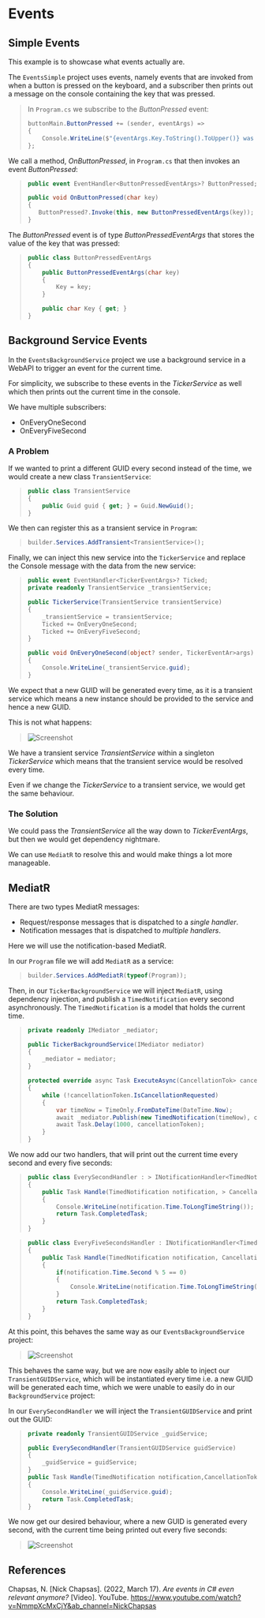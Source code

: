 # Events

## Simple Events

This example is to showcase what events actually are.  
  
The `EventsSimple` project uses events, namely events that are invoked from when a button is pressed on the keyboard, and a subscriber then prints out a message on the console containing the key that was pressed.

> In `Program.cs` we subscribe to the *ButtonPressed* event:
>
> ```cs
> buttonMain.ButtonPressed += (sender, eventArgs) =>
> {
>     Console.WriteLine($"{eventArgs.Key.ToString().ToUpper()} was pressed.");
> };
> ```

We call a method, *OnButtonPressed*, in `Program.cs` that then invokes an event *ButtonPressed*:

> ```cs
>public event EventHandler<ButtonPressedEventArgs>? ButtonPressed;
>
> public void OnButtonPressed(char key)
> {
>    ButtonPressed?.Invoke(this, new ButtonPressedEventArgs(key));
> }
> ```

The *ButtonPressed* event is of type *ButtonPressedEventArgs* that stores the value of the key that was pressed:

> ```cs
> public class ButtonPressedEventArgs
> {
>     public ButtonPressedEventArgs(char key)
>     {
>         Key = key;
>     }
>
>     public char Key { get; }
> }
> ```

## Background Service Events

In the `EventsBackgroundService` project we use a background service in a WebAPI to trigger an event for the current time.  

For simplicity, we subscribe to these events in the *TickerService* as well which then prints out the current time in the console.  

We have multiple subscribers:
- OnEveryOneSecond
- OnEveryFiveSecond

### A Problem

If we wanted to print a different GUID every second instead of the time, we would create a new class `TransientService`:

> ```cs
> public class TransientService
> {
>     public Guid guid { get; } = Guid.NewGuid();
> }
> ```

We then can register this as a transient service in `Program`:

> ```cs
> builder.Services.AddTransient<TransientService>();
> ```

Finally, we can inject this new service into the `TickerService` and replace the Console message with the data from the new service:

> ```cs
> public event EventHandler<TickerEventArgs>? Ticked;
> private readonly TransientService _transientService;
> 
> public TickerService(TransientService transientService)
> {
>     _transientService = transientService;
>     Ticked += OnEveryOneSecond;
>     Ticked += OnEveryFiveSecond;
> }
> 
> public void OnEveryOneSecond(object? sender, TickerEventAr>args)
> {
>     Console.WriteLine(_transientService.guid);
> }
> ```

We expect that a new GUID will be generated every time, as it is a transient service which means a new instance should be provided to the service and hence a new GUID.  

This is not what happens:

> ![Screenshot](https://github.com/shiqtec/Events/blob/main/Images/screenshot01.png)

We have a transient service *TransientService* within a singleton *TickerService* which means that the transient service would be resolved every time.  

Even if we change the *TickerService* to a transient service, we would get the same behaviour.

### The Solution

We could pass the *TransientService* all the way down to *TickerEventArgs*, but then we would get dependency nightmare.  

We can use `MediatR` to resolve this and would make things a lot more manageable.

## MediatR

There are two types MediatR messages:
- Request/response messages that is dispatched to a *single handler*.
- Notification messages that is dispatched to *multiple handlers*.

Here we will use the notification-based MediatR.

In our `Program` file we will add `MediatR` as a service:

> ```cs
> builder.Services.AddMediatR(typeof(Program));
> ```

Then, in our `TickerBackgroundService` we will inject `MediatR`, using dependency injection, and publish a `TimedNotification` every second asynchronously. The `TimedNotification` is a model that holds the current time.

> ```cs
> private readonly IMediator _mediator;
> 
> public TickerBackgroundService(IMediator mediator)
> {
>     _mediator = mediator;
> }
> 
> protected override async Task ExecuteAsync(CancellationTok> cancellationToken)
> {
>     while (!cancellationToken.IsCancellationRequested)
>     {
>         var timeNow = TimeOnly.FromDateTime(DateTime.Now);
>         await _mediator.Publish(new TimedNotification(timeNow), cancellationToken);
>         await Task.Delay(1000, cancellationToken);
>     }
> }
> ```

We now add our two handlers, that will print out the current time every second and every five seconds:

> ```cs
> public class EverySecondHandler : > INotificationHandler<TimedNotification>
> {
>     public Task Handle(TimedNotification notification, > CancellationToken cancellationToken)
>     {
>         Console.WriteLine(notification.Time.ToLongTimeString());
>         return Task.CompletedTask;
>     }
> }
> ```

> ```cs
> public class EveryFiveSecondsHandler : INotificationHandler<TimedNotification>
> {
>     public Task Handle(TimedNotification notification, CancellationToken cancellationToken)
>     {
>         if(notification.Time.Second % 5 == 0)
>         {
>             Console.WriteLine(notification.Time.ToLongTimeString());
>         }
>         return Task.CompletedTask;
>     }
> }
> ```

At this point, this behaves the same way as our `EventsBackgroundService` project:

> ![Screenshot](https://github.com/shiqtec/Events/blob/main/Images/screenshot02.png)

This behaves the same way, but we are now easily able to inject our `TransientGUIDService`, which will be instantiated every time i.e. a new GUID will be generated each time, which we were unable to easily do in our `BackgroundService` project: 

In our `EverySecondHandler` we will inject the `TransientGUIDService` and print out the GUID:

> ```cs
> private readonly TransientGUIDService _guidService;
>
> public EverySecondHandler(TransientGUIDService guidService)
> {
>     _guidService = guidService;
> }
> public Task Handle(TimedNotification notification,CancellationToken > cancellationToken)
> {
>     Console.WriteLine(_guidService.guid);
>     return Task.CompletedTask;
> }
> ```

We now get our desired behaviour, where a new GUID is generated every second, with the current time being printed out every five seconds:

> ![Screenshot](https://github.com/shiqtec/Events/blob/main/Images/screenshot03.png)

## References

Chapsas, N. [Nick Chapsas]. (2022, March 17). *Are events in C# even relevant anymore?* [Video]. YouTube. https://www.youtube.com/watch?v=NmmpXcMxCjY&ab_channel=NickChapsas
